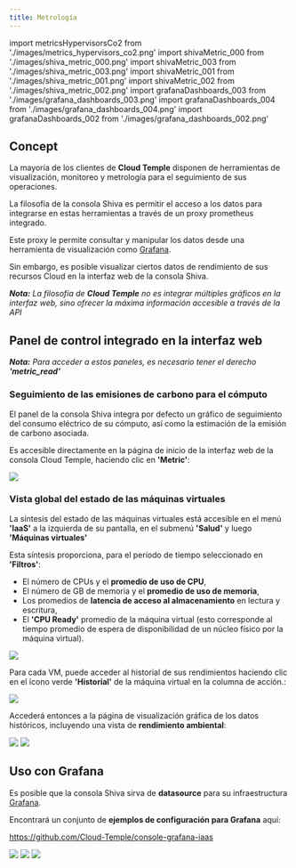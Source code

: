 ```yaml
---
title: Metrología
---
```

import metricsHypervisorsCo2 from './images/metrics_hypervisors_co2.png'
import shivaMetric_000 from './images/shiva_metric_000.png'
import shivaMetric_003 from './images/shiva_metric_003.png'
import shivaMetric_001 from './images/shiva_metric_001.png'
import shivaMetric_002 from './images/shiva_metric_002.png'
import grafanaDashboards_003 from './images/grafana_dashboards_003.png'
import grafanaDashboards_004 from './images/grafana_dashboards_004.png'
import grafanaDashboards_002 from './images/grafana_dashboards_002.png'


## Concept

La mayoría de los clientes de __Cloud Temple__ disponen de herramientas de visualización, monitoreo y metrología para el seguimiento de sus operaciones.

La filosofía de la consola Shiva es permitir el acceso a los datos para integrarse en estas herramientas a través de un proxy prometheus integrado.

Este proxy le permite consultar y manipular los datos desde una herramienta de visualización como [Grafana](https://grafana.com).

Sin embargo, es posible visualizar ciertos datos de rendimiento de sus recursos Cloud en la interfaz web de la consola Shiva.

*__Nota:__ La filosofía de __Cloud Temple__ no es integrar múltiples gráficos en la interfaz web, sino ofrecer la máxima información accesible a través de la API*

## Panel de control integrado en la interfaz web

*__Nota:__ Para acceder a estos paneles, es necesario tener el derecho __'metric_read'__*

### Seguimiento de las emisiones de carbono para el cómputo

El panel de la consola Shiva integra por defecto un gráfico de seguimiento del consumo eléctrico de su cómputo, así como la estimación de la emisión de carbono asociada.

Es accesible directamente en la página de inicio de la interfaz web de la consola Cloud Temple, haciendo clic en __'Metric'__:

<img src={metricsHypervisorsCo2} />

### Vista global del estado de las máquinas virtuales

La síntesis del estado de las máquinas virtuales está accesible en el menú __'IaaS'__ a la izquierda de su pantalla, en el submenú __'Salud'__ y luego __'Máquinas virtuales'__

Esta síntesis proporciona, para el período de tiempo seleccionado en __'Filtros'__:

- El número de CPUs y el __promedio de uso de CPU__,
- El número de GB de memoria y el __promedio de uso de memoria__,
- Los promedios de __latencia de acceso al almacenamiento__ en lectura y escritura,
- El __'CPU Ready'__ promedio de la máquina virtual (esto corresponde al tiempo promedio de espera de disponibilidad de un núcleo físico por la máquina virtual).

<img src={shivaMetric_000} />

Para cada VM, puede acceder al historial de sus rendimientos haciendo clic en el ícono verde __'Historial'__ de la máquina virtual en la columna de acción.:

<img src={shivaMetric_003} />

Accederá entonces a la página de visualización gráfica de los datos históricos, incluyendo una vista de __rendimiento ambiental__:

<img src={shivaMetric_001} />

<img src={shivaMetric_002} />

## Uso con __Grafana__

Es posible que la consola Shiva sirva de __datasource__ para su infraestructura [Grafana](https://grafana.com).

Encontrará un conjunto de __ejemplos de configuración para Grafana__ aquí:

https://github.com/Cloud-Temple/console-grafana-iaas

<img src={grafanaDashboards_003} />

<img src={grafanaDashboards_004} />

<img src={grafanaDashboards_002} />
